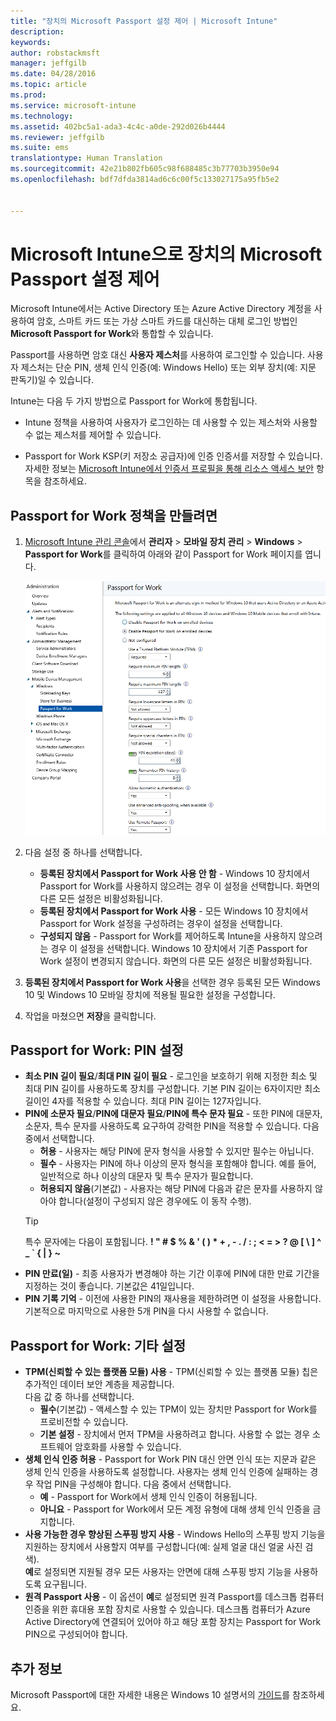 ```yaml
---
title: "장치의 Microsoft Passport 설정 제어 | Microsoft Intune"
description: 
keywords: 
author: robstackmsft
manager: jeffgilb
ms.date: 04/28/2016
ms.topic: article
ms.prod: 
ms.service: microsoft-intune
ms.technology: 
ms.assetid: 402bc5a1-ada3-4c4c-a0de-292d026b4444
ms.reviewer: jeffgilb
ms.suite: ems
translationtype: Human Translation
ms.sourcegitcommit: 42e21b802fb605c98f688485c3b77703b3950e94
ms.openlocfilehash: bdf7dfda3814ad6c6c00f5c133027175a95fb5e2


---
```


# Microsoft Intune으로 장치의 Microsoft Passport 설정 제어
Microsoft Intune에서는 Active Directory 또는 Azure Active Directory 계정을 사용하여 암호, 스마트 카드 또는 가상 스마트 카드를 대신하는 대체 로그인 방법인 **Microsoft Passport for Work**와 통합할 수 있습니다.

Passport를 사용하면 암호 대신 **사용자 제스처**를 사용하여 로그인할 수 있습니다. 사용자 제스처는 단순 PIN, 생체 인식 인증(예: Windows Hello) 또는 외부 장치(예: 지문 판독기)일 수 있습니다.

Intune는 다음 두 가지 방법으로 Passport for Work에 통합됩니다.

-   Intune 정책을 사용하여 사용자가 로그인하는 데 사용할 수 있는 제스처와 사용할 수 없는 제스처를 제어할 수 있습니다.

-   Passport for Work KSP(키 저장소 공급자)에 인증 인증서를 저장할 수 있습니다. 자세한 정보는 [Microsoft Intune에서 인증서 프로필을 통해 리소스 액세스 보안](secure-resource-access-with-certificate-profiles.md) 항목을 참조하세요.

## Passport for Work 정책을 만들려면

1.  [Microsoft Intune 관리 콘솔](https://manage.microsoft.com)에서 **관리자** &gt; **모바일 장치 관리** &gt; **Windows** &gt; **Passport for Work**를 클릭하여 아래와 같이 Passport for Work 페이지를 엽니다.

    ![Passport for Work 페이지](../media/passport.png)

2.  다음 설정 중 하나를 선택합니다.
    - **등록된 장치에서 Passport for Work 사용 안 함** - Windows 10 장치에서 Passport for Work를 사용하지 않으려는 경우 이 설정을 선택합니다. 화면의 다른 모든 설정은 비활성화됩니다.
    - **등록된 장치에서 Passport for Work 사용** - 모든 Windows 10 장치에서 Passport for Work 설정을 구성하려는 경우이 설정을 선택합니다.
    - **구성되지 않음** - Passport for Work를 제어하도록 Intune을 사용하지 않으려는 경우 이 설정을 선택합니다. Windows 10 장치에서 기존 Passport for Work 설정이 변경되지 않습니다. 화면의 다른 모든 설정은 비활성화됩니다.
3.  **등록된 장치에서 Passport for Work 사용**을 선택한 경우 등록된 모든 Windows 10 및 Windows 10 모바일 장치에 적용될 필요한 설정을 구성합니다.
3.  작업을 마쳤으면 **저장**을 클릭합니다.

## Passport for Work: PIN 설정

  
- **최소 PIN 길이 필요**/**최대 PIN 길이 필요** - 로그인을 보호하기 위해 지정한 최소 및 최대 PIN 길이를 사용하도록 장치를 구성합니다. 기본 PIN 길이는 6자이지만 최소 길이인 4자를 적용할 수 있습니다. 최대 PIN 길이는 127자입니다.
- **PIN에 소문자 필요**/**PIN에 대문자 필요**/**PIN에 특수 문자 필요** - 또한 PIN에 대문자, 소문자, 특수 문자를 사용하도록 요구하여 강력한 PIN을 적용할 수 있습니다. 다음 중에서 선택합니다.
    - **허용** - 사용자는 해당 PIN에 문자 형식을 사용할 수 있지만 필수는 아닙니다.
    - **필수** - 사용자는 PIN에 하나 이상의 문자 형식을 포함해야 합니다. 예를 들어, 일반적으로 하나 이상의 대문자 및 특수 문자가 필요합니다.
    - **허용되지 않음**(기본값) - 사용자는 해당 PIN에 다음과 같은 문자를 사용하지 않아야 합니다(설정이 구성되지 않은 경우에도 이 동작 수행).
    > [!TIP]
    > 특수 문자에는 다음이 포함됩니다. **! " # $ % &amp; ' ( ) &#42; + , - . / : ; &lt; = &gt; ? @ [ \ ] ^ _ &#96; { &#124; } ~**
- **PIN 만료(일)** - 최종 사용자가 변경해야 하는 기간 이후에 PIN에 대한 만료 기간을 지정하는 것이 좋습니다. 기본값은 41일입니다. 
- **PIN 기록 기억** - 이전에 사용한 PIN의 재사용을 제한하려면 이 설정을 사용합니다. 기본적으로 마지막으로 사용한 5개 PIN을 다시 사용할 수 없습니다.


## Passport for Work: 기타 설정

- **TPM(신뢰할 수 있는 플랫폼 모듈) 사용** - TPM(신뢰할 수 있는 플랫폼 모듈) 칩은 추가적인 데이터 보안 계층을 제공합니다.<br>다음 값 중 하나를 선택합니다.
    - **필수**(기본값) - 액세스할 수 있는 TPM이 있는 장치만 Passport for Work를 프로비전할 수 있습니다.
    - **기본 설정** - 장치에서 먼저 TPM을 사용하려고 합니다. 사용할 수 없는 경우 소프트웨어 암호화를 사용할 수 있습니다.
- **생체 인식 인증 허용** - Passport for Work PIN 대신 안면 인식 또는 지문과 같은 생체 인식 인증을 사용하도록 설정합니다. 사용자는 생체 인식 인증에 실패하는 경우 작업 PIN을 구성해야 합니다. 다음 중에서 선택합니다.
    - **예** - Passport for Work에서 생체 인식 인증이 허용됩니다.
    - **아니요** - Passport for Work에서 모든 계정 유형에 대해 생체 인식 인증을 금지합니다.
- **사용 가능한 경우 향상된 스푸핑 방지 사용** - Windows Hello의 스푸핑 방지 기능을 지원하는 장치에서 사용할지 여부를 구성합니다(예: 실제 얼굴 대신 얼굴 사진 검색).<br>**예**로 설정되면 지원될 경우 모든 사용자는 안면에 대해 스푸핑 방지 기능을 사용하도록 요구됩니다.
- **원격 Passport 사용** - 이 옵션이 **예**로 설정되면 원격 Passport를 데스크톱 컴퓨터 인증을 위한 휴대용 포함 장치로 사용할 수 있습니다. 데스크톱 컴퓨터가 Azure Active Directory에 연결되어 있어야 하고 해당 포함 장치는 Passport for Work PIN으로 구성되어야 합니다.

## 추가 정보
Microsoft Passport에 대한 자세한 내용은 Windows 10 설명서의 [가이드](https://technet.microsoft.com/library/mt589441.aspx)를 참조하세요.





<!--HONumber=Jun16_HO4-->


